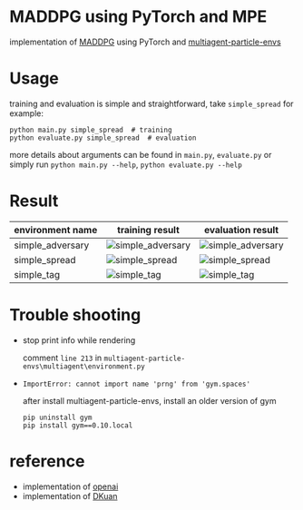# MADDPG using PyTorch and MPE

implementation of [MADDPG](https://arxiv.org/pdf/1706.02275.pdf) using PyTorch
and [multiagent-particle-envs](https://github.com/openai/multiagent-particle-envs)

# Usage

training and evaluation is simple and straightforward, take `simple_spread` for example:

```shell
python main.py simple_spread  # training
python evaluate.py simple_spread  # evaluation
```

more details about arguments can be found in `main.py`, `evaluate.py`
or simply run `python main.py --help`, `python evaluate.py --help`

# Result

|  environment name   | training result  |  evaluation result  |
|  ----  | ----  | ---  |
| simple_adversary  | ![simple_adversary](archive/simple_adversary.png) | ![simple_adversary](archive/simple_adversary.gif) | 
| simple_spread  | ![simple_spread](archive/simple_spread.png) | ![simple_spread](archive/simple_spread.gif) | 
| simple_tag  | ![simple_tag](archive/simple_tag.png) | ![simple_tag](archive/simple_tag.gif) | 

# Trouble shooting

- stop print info while rendering

  comment `line 213` in `multiagent-particle-envs\multiagent\environment.py`

- `ImportError: cannot import name 'prng' from 'gym.spaces'`

  after install multiagent-particle-envs, install an older version of gym

  ```shell
  pip uninstall gym
  pip install gym==0.10.local
  ```

# reference

- implementation of [openai](https://github.com/openai/maddpg)
- implementation of [DKuan](https://github.com/DKuan/MADDPG_torch)